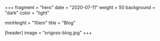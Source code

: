 +++
fragment = "hero"
date = "2020-07-11"
weight = 50
background = "dark"
color = "light"

minHeight = "10em"
title = "Blog"

[header]
  image = "origoss-blog.jpg"
+++
